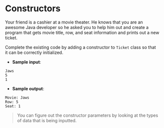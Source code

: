 # Constructors

Your friend is a cashier at a movie theater. He knows that you are an awesome Java developer so he asked you to help him out and create a program that gets movie title, row, and seat information and prints out a new ticket.

Complete the existing code by adding a constructor to `Ticket` class so that it can be correctly initialized.

- **Sample input**:  
```
Jaws
5
1
```

- **Sample output**:
```
Movie: Jaws
Row: 5
Seat: 1
```

>You can figure out the constructor parameters by looking at the types of data that is being inputted.
